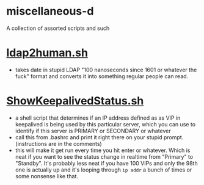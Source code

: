 # miscellaneous-d

A collection of assorted scripts and such

# [ldap2human.sh](ldap2human.sh)
- takes date in stupid LDAP "100 nanoseconds since 1601 or whatever the fuck" format and converts it into something regular people can read.
 
# [ShowKeepalivedStatus.sh](ShowKeepalivedStatus.sh)
- a shell script that determines if an IP address defined as as VIP in keepalived is being used by this particular server, which you can use to identify if this server is PRIMARY or SECONDARY or whatever
- call this from .bashrc and print it right there on your stupid prompt.  (instructions are in the comments)
 -  this will make it get run every time you hit enter or whatever.    Which is neat if you want to see the status change in realtime from "Primary" to "Standby".  It's probably less neat if you have 100 VIPs and only the 98th one is actually up and it's looping through `ip addr` a bunch of times or some nonsense like that.
